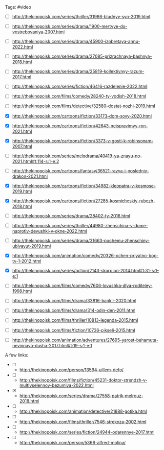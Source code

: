 Tags: #video

- [ ] http://thekinopoisk.com/series/thriller/31986-bludnyy-syn-2019.html
- [ ] http://thekinopoisk.com/series/drama/1900-mertvye-do-vostrebovaniya-2007.html
- [ ] http://thekinopoisk.com/series/drama/45900-izobretaya-annu-2022.html
- [ ] http://thekinopoisk.com/series/drama/27085-prizrachnaya-bashnya-2018.html
- [ ] http://thekinopoisk.com/series/drama/25819-kollektivnyy-razum-2017.html
- [ ] http://thekinopoisk.com/series/fiction/46416-razdelenie-2022.html
- [ ] http://thekinopoisk.com/films/comedy/28240-ty-vodish-2018.html
- [ ] http://thekinopoisk.com/films/detective/32580-dostat-nozhi-2019.html
- [x] http://thekinopoisk.com/cartoons/fiction/33173-dom-sovy-2020.html
- [x] http://thekinopoisk.com/cartoons/fiction/42643-neispravimyy-ron-2021.html
- [x] http://thekinopoisk.com/cartoons/fiction/3373-v-gosti-k-robinsonam-2007.html
- [ ] http://thekinopoisk.com/series/melodrama/40419-ya-znayu-no-2021.html#t:114-s:1-e:2
- [ ] http://thekinopoisk.com/cartoons/fantasy/36521-rayya-i-posledniy-drakon-2021.html
- [x] http://thekinopoisk.com/cartoons/fiction/34982-kleopatra-v-kosmose-2019.html
- [x] http://thekinopoisk.com/cartoons/fiction/27285-kosmicheskiy-rubezh-2018.html
- [ ] http://thekinopoisk.com/series/drama/28402-ty-2018.html
- [ ] http://thekinopoisk.com/series/thriller/44980-zhenschina-v-dome-naprotiv-devushki-v-okne-2022.html
- [ ] http://thekinopoisk.com/series/drama/31663-pochemu-zhenschiny-ubivayut-2019.html
- [x] http://thekinopoisk.com/animation/comedy/20326-ochen-priyatno-bog-tv-1-2012.html
- [x] http://thekinopoisk.com/series/action/2143-skorpion-2014.html#t:31-s:1-e:1
- [ ] http://thekinopoisk.com/films/comedy/7606-lovushka-dlya-roditeley-1998.html
- [ ] http://thekinopoisk.com/films/drama/33816-bankir-2020.html
- [ ] http://thekinopoisk.com/films/drama/314-odin-den-2011.html
- [ ] http://thekinopoisk.com/films/thriller/10813-legenda-2015.html
- [ ] http://thekinopoisk.com/films/fiction/10736-pikseli-2015.html
- [ ] http://thekinopoisk.com/animation/adventures/27695-yarost-bahamuta-nevinnaya-dusha-2017.html#t:19-s:1-e:1


A few links:
- [ ] - http://thekinopoisk.com/person/13594-uillem-defo/
- [ ] - http://thekinopoisk.com/films/fiction/45231-doktor-strendzh-v-multivselennoy-bezumiya-2022.html
- [x] - http://thekinopoisk.com/series/drama/27558-patrik-melrouz-2018.html
- [ ] - http://thekinopoisk.com/animation/detective/21888-gotika.html
- [ ] - http://thekinopoisk.com/films/thriller/7546-strekoza-2002.html
- [ ] - http://thekinopoisk.com/series/fiction/24944-odarennye-2017.html
- [ ] - http://thekinopoisk.com/person/5366-alfred-molina/